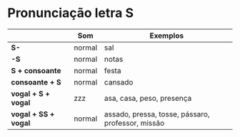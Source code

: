 # Pronunciação letra S

|  | Som | Exemplos |
| -- | -- | -- |
| **S-**                 | normal | sal                                               |
| **-S**                 | normal | notas                                             |
| **S + consoante**      | normal | festa                                             |
| **consoante + S**      | normal | cansado                                           |
| **vogal + S + vogal**  | zzz    | asa, casa, peso, presença                         |
| **vogal + SS + vogal** | normal | assado, pressa, tosse, pássaro, professor, missão |
